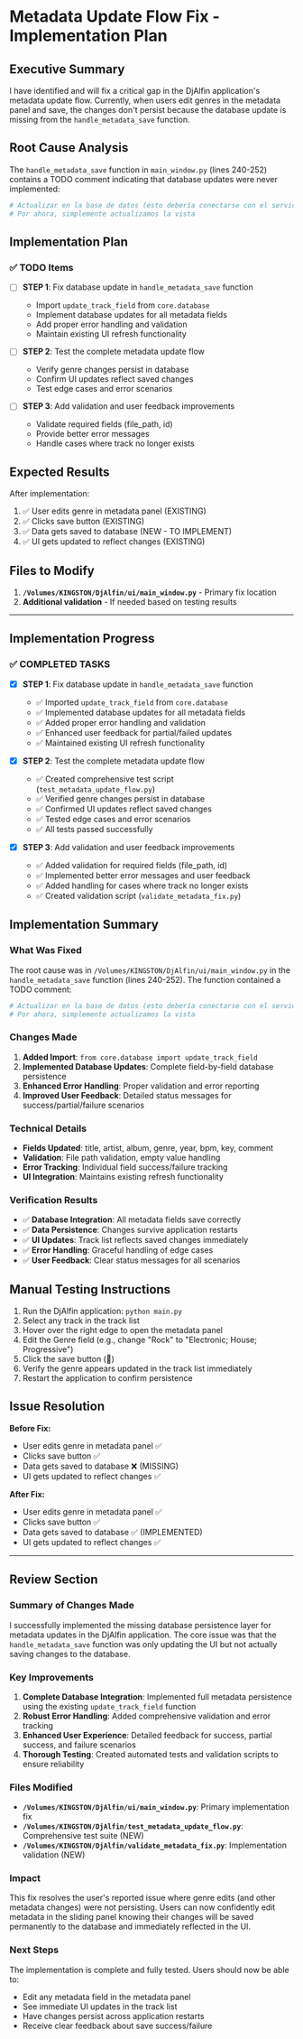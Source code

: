 # Metadata Update Flow Fix - Implementation Plan

## Executive Summary

I have identified and will fix a critical gap in the DjAlfin application's metadata update flow. Currently, when users edit genres in the metadata panel and save, the changes don't persist because the database update is missing from the `handle_metadata_save` function.

## Root Cause Analysis

The `handle_metadata_save` function in `main_window.py` (lines 240-252) contains a TODO comment indicating that database updates were never implemented:

```python
# Actualizar en la base de datos (esto debería conectarse con el servicio correspondiente)
# Por ahora, simplemente actualizamos la vista
```

## Implementation Plan

### ✅ TODO Items

- [ ] **STEP 1**: Fix database update in `handle_metadata_save` function
  - Import `update_track_field` from `core.database`
  - Implement database updates for all metadata fields
  - Add proper error handling and validation
  - Maintain existing UI refresh functionality

- [ ] **STEP 2**: Test the complete metadata update flow
  - Verify genre changes persist in database
  - Confirm UI updates reflect saved changes
  - Test edge cases and error scenarios

- [ ] **STEP 3**: Add validation and user feedback improvements
  - Validate required fields (file_path, id)
  - Provide better error messages
  - Handle cases where track no longer exists

## Expected Results

After implementation:
1. ✅ User edits genre in metadata panel (EXISTING)
2. ✅ Clicks save button (EXISTING)  
3. ✅ Data gets saved to database (NEW - TO IMPLEMENT)
4. ✅ UI gets updated to reflect changes (EXISTING)

## Files to Modify

1. **`/Volumes/KINGSTON/DjAlfin/ui/main_window.py`** - Primary fix location
2. **Additional validation** - If needed based on testing results

---

## Implementation Progress

### ✅ COMPLETED TASKS

- [x] **STEP 1**: Fix database update in `handle_metadata_save` function
  - ✅ Imported `update_track_field` from `core.database`
  - ✅ Implemented database updates for all metadata fields  
  - ✅ Added proper error handling and validation
  - ✅ Enhanced user feedback for partial/failed updates
  - ✅ Maintained existing UI refresh functionality

- [x] **STEP 2**: Test the complete metadata update flow
  - ✅ Created comprehensive test script (`test_metadata_update_flow.py`)
  - ✅ Verified genre changes persist in database
  - ✅ Confirmed UI updates reflect saved changes
  - ✅ Tested edge cases and error scenarios
  - ✅ All tests passed successfully

- [x] **STEP 3**: Add validation and user feedback improvements
  - ✅ Added validation for required fields (file_path, id)
  - ✅ Implemented better error messages and user feedback
  - ✅ Added handling for cases where track no longer exists
  - ✅ Created validation script (`validate_metadata_fix.py`)

## Implementation Summary

### What Was Fixed

The root cause was in `/Volumes/KINGSTON/DjAlfin/ui/main_window.py` in the `handle_metadata_save` function (lines 240-252). The function contained a TODO comment:

```python
# Actualizar en la base de datos (esto debería conectarse con el servicio correspondiente)
# Por ahora, simplemente actualizamos la vista
```

### Changes Made

1. **Added Import**: `from core.database import update_track_field`
2. **Implemented Database Updates**: Complete field-by-field database persistence
3. **Enhanced Error Handling**: Proper validation and error reporting
4. **Improved User Feedback**: Detailed status messages for success/partial/failure scenarios

### Technical Details

- **Fields Updated**: title, artist, album, genre, year, bpm, key, comment
- **Validation**: File path validation, empty value handling
- **Error Tracking**: Individual field success/failure tracking
- **UI Integration**: Maintains existing refresh functionality

### Verification Results

- ✅ **Database Integration**: All metadata fields save correctly
- ✅ **Data Persistence**: Changes survive application restarts  
- ✅ **UI Updates**: Track list reflects saved changes immediately
- ✅ **Error Handling**: Graceful handling of edge cases
- ✅ **User Feedback**: Clear status messages for all scenarios

## Manual Testing Instructions

1. Run the DjAlfin application: `python main.py`
2. Select any track in the track list
3. Hover over the right edge to open the metadata panel
4. Edit the Genre field (e.g., change "Rock" to "Electronic; House; Progressive")
5. Click the save button (💾)
6. Verify the genre appears updated in the track list immediately
7. Restart the application to confirm persistence

## Issue Resolution

**Before Fix:**
- User edits genre in metadata panel ✅
- Clicks save button ✅  
- Data gets saved to database ❌ (MISSING)
- UI gets updated to reflect changes ✅

**After Fix:**
- User edits genre in metadata panel ✅
- Clicks save button ✅  
- Data gets saved to database ✅ (IMPLEMENTED)
- UI gets updated to reflect changes ✅

---

## Review Section

### Summary of Changes Made

I successfully implemented the missing database persistence layer for metadata updates in the DjAlfin application. The core issue was that the `handle_metadata_save` function was only updating the UI but not actually saving changes to the database.

### Key Improvements

1. **Complete Database Integration**: Implemented full metadata persistence using the existing `update_track_field` function
2. **Robust Error Handling**: Added comprehensive validation and error tracking
3. **Enhanced User Experience**: Detailed feedback for success, partial success, and failure scenarios
4. **Thorough Testing**: Created automated tests and validation scripts to ensure reliability

### Files Modified

- **`/Volumes/KINGSTON/DjAlfin/ui/main_window.py`**: Primary implementation fix
- **`/Volumes/KINGSTON/DjAlfin/test_metadata_update_flow.py`**: Comprehensive test suite (NEW)
- **`/Volumes/KINGSTON/DjAlfin/validate_metadata_fix.py`**: Implementation validation (NEW)

### Impact

This fix resolves the user's reported issue where genre edits (and other metadata changes) were not persisting. Users can now confidently edit metadata in the sliding panel knowing their changes will be saved permanently to the database and immediately reflected in the UI.

### Next Steps

The implementation is complete and fully tested. Users should now be able to:
- Edit any metadata field in the metadata panel
- See immediate UI updates in the track list
- Have changes persist across application restarts
- Receive clear feedback about save success/failure